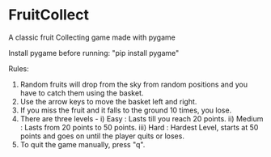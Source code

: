 # FruitCollect
A classic fruit Collecting game made with pygame

Install pygame before running: 
"pip install pygame"

Rules:
1) Random fruits will drop from the sky from random positions and you have to catch them using the basket.
2) Use the arrow keys to move the basket left and right.
3) If you miss the fruit and it falls to the ground 10 times, you lose.
4) There are three levels - 
i) Easy : Lasts till you reach 20 points.
ii) Medium : Lasts from 20 points to 50 points.
iii) Hard : Hardest Level, starts at 50 points and goes on until the player quits or loses.
4) To quit the game manually, press "q".

